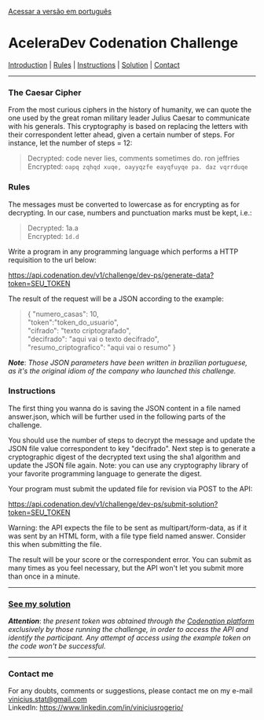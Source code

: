 [Acessar a versão em português](https://github.com/viniciusrogerio/desafio_codenation/blob/master/README.md)
# AceleraDev Codenation Challenge
[Introduction](https://github.com/viniciusrogerio/desafio_codenation/blob/master/README.en-US.md#the-caesar-cipher) | [Rules](https://github.com/viniciusrogerio/desafio_codenation/blob/master/README.en-US.md#rules) | [Instructions](https://github.com/viniciusrogerio/desafio_codenation/blob/master/README.en-US.md#instructions) | [Solution](https://github.com/viniciusrogerio/desafio_codenation/blob/master/README.en-US.md#see-my-solution) | [Contact](https://github.com/viniciusrogerio/desafio_codenation/blob/master/README.en-US.md#contact-me)
***
### The Caesar Cipher

From the most curious ciphers in the history of humanity, we can quote the one used by the great roman military leader Julius Caesar to communicate with his generals. This cryptography is based on replacing the letters with their correspondent letter ahead, given a certain number of steps. For instance, let the number of steps = 12:

> Decrypted: code never lies, comments sometimes do. ron jeffries <br>
> Encrypted: `oapq zqhqd xuqe, oayyqzfe eayqfuyqe pa. daz vqrrduqe`

### Rules
The messages must be converted to lowercase as for encrypting as for decrypting. In our case, numbers and punctuation marks must be kept, i.e.:

> Decrypted: 1a.a<br> 
> Encrypted: `1d.d`

Write a program in any programming language which performs a HTTP requisition to the url below:

https://api.codenation.dev/v1/challenge/dev-ps/generate-data?token=SEU_TOKEN

The result of the request will be a JSON according to the example:

>{ "numero_casas": 10,<br>    "token":"token_do_usuario",<br>    "cifrado": "texto criptografado",<br>    "decifrado": "aqui vai o texto decifrado",<br>    "resumo_criptografico": "aqui vai o resumo" }<br>

***Note***: *Those JSON parameters have been written in brazilian portuguese, as it's the original idiom of the company who launched this challenge.*
### Instructions

The first thing you wanna do is saving the JSON content in a file named answer.json, which will be further used in the following parts of the challenge.

You should use the number of steps to decrypt the message and update the JSON file value correspondent to key "decifrado". Next step is to generate a cryptographic digest of the decrypted text using the sha1 algorithm and update the JSON file again. Note: you can use any cryptography library of your favorite programming language to generate the digest.

Your program must submit the updated file for revision via POST to the API:

https://api.codenation.dev/v1/challenge/dev-ps/submit-solution?token=SEU_TOKEN

Warning: the API expects the file to be sent as multipart/form-data, as if it was sent by an HTML form, with a file type field named answer. Consider this when submitting the file.

The result will be your score or the correspondent error. You can submit as many times as you feel necessary, but the API won't let you submit more than once in a minute.
***
### [See my solution](https://github.com/viniciusrogerio/desafio_codenation/blob/master/solucao_final.py)
***Attention***: *the present token was obtained through the [Codenation platform](https://www.codenation.dev/) exclusively by those running the challenge, in order to access the API and identify the participant. Any attempt of access using the example token on the code won't be successful.*
***

### Contact me
For any doubts, comments or suggestions, please contact me on my e-mail vinicius.stat@gmail.com<br>
LinkedIn: https://www.linkedin.com/in/viniciusrogerio/
